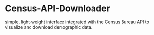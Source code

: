 # Census-API-Downloader
simple, light-weight interface integrated with the Census Bureau API to visualize and download demographic data. 
